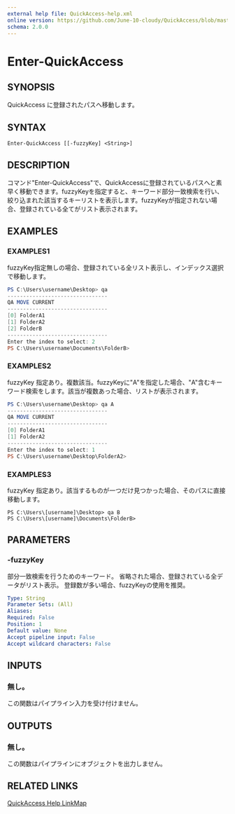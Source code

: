 ```yaml
---
external help file: QuickAccess-help.xml
online version: https://github.com/June-10-cloudy/QuickAccess/blob/master/docs/ja-JP/QuickAccess-help.xml
schema: 2.0.0
---
```

# Enter-QuickAccess
## SYNOPSIS
QuickAccess に登録されたパスへ移動します。
## SYNTAX
```
Enter-QuickAccess [[-fuzzyKey] <String>]
```
## DESCRIPTION
コマンド"Enter-QuickAccess"で、QuickAccessに登録されているパスへと素早く移動できます。fuzzyKeyを指定すると、キーワード部分一致検索を行い、絞り込まれた該当するキーリストを表示します。fuzzyKeyが指定されない場合、登録されている全てがリスト表示されます。
## EXAMPLES
### EXAMPLES1
fuzzyKey指定無しの場合、登録されている全リスト表示し、インデックス選択で移動します。
```powershell
PS C:\Users\username\Desktop> qa
--------------------------------
QA MOVE CURRENT
--------------------------------
[0] FolderA1
[1] FolderA2
[2] FolderB
--------------------------------
Enter the index to select: 2
PS C:\Users\username\Documents\FolderB> 
```
### EXAMPLES2
fuzzyKey 指定あり。複数該当。fuzzyKeyに"A"を指定した場合、"A"含むキーワード検索をします。該当が複数あった場合、リストが表示されます。
```powershell
PS C:\Users\username\Desktop> qa A
--------------------------------
QA MOVE CURRENT
--------------------------------
[0] FolderA1
[1] FolderA2
--------------------------------
Enter the index to select: 1
PS C:\Users\username\Desktop\FolderA2> 
```
### EXAMPLES3
fuzzyKey 指定あり。該当するものが一つだけ見つかった場合、そのパスに直接移動します。
```
PS C:\Users\[username]\Desktop> qa B
PS C:\Users\[username]\Documents\FolderB> 
```
## PARAMETERS
### -fuzzyKey
部分一致検索を行うためのキーワード。
省略された場合、登録されている全データがリスト表示。
登録数が多い場合、fuzzyKeyの使用を推奨。
```yaml
Type: String
Parameter Sets: (All)
Aliases:
Required: False
Position: 1
Default value: None
Accept pipeline input: False
Accept wildcard characters: False
```
## INPUTS
### 無し。
この関数はパイプライン入力を受け付けません。
## OUTPUTS
### 無し。
この関数はパイプラインにオブジェクトを出力しません。
## RELATED LINKS
[QuickAccess Help LinkMap](https://github.com/June-10-cloudy/QuickAccess/blob/master/README-ja-JP.md)
